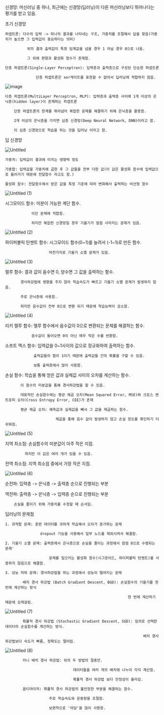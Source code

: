 신경망: 머신러닝 중 하나, 최근에는 신경망(딥러닝)이 다른 머신러닝보디 뛰어나다는 평가를 받고 있음.

초기 신경망

    퍼셉트론: 다수의 입력 -> 하나의 결과를 나타내는 구조, 가중치를 조절해서 답을 찾음(가중치가 높으면 그 입력값이 중요하다는 의미)
              
              위의 결과 출력값이 특정 임계값을 넘을 경우 1 아닐 경우 0으로 나옴.
              
              그 외에 편향과 활성화 함수가 존재함.

    단층 퍼셉트론(Single-Layer Perceptron): 입력층과 출력층으로 구성된 단순한 퍼셉트론

                  단층 퍼셉트론은 xor게이트를 표현할 수 없어서 딥러닝에 적합하지 않음.

![image](https://github.com/Copy-Fox/Study/assets/154932134/f205ba18-619b-4023-b95e-105b5b478add)

    다층 퍼셉트론(MultiLayer Perceptron, MLP): 입력층과 출력층 사이에 1개 이상의 은닉층(hidden layer)이 존재하는 퍼셉트론

        단층 퍼셉트론의 한계를 뛰어넘어 복잡한 문제를 해결하기 위해 은닉층을 활용함.

        2개 이상의 은닉층을 가지면 심층 신경망(Deep Neural Network, DNN)이라고 함.

        이 심층 신경망으로 학습을 하는 것을 딥러닝 이라고 함.

딥 신경망

![Untitled](https://github.com/Copy-Fox/Study/assets/154932134/38acaa85-9157-4108-9a91-2118224ab7fc)

    가중치: 입력값이 결과에 미치는 영향력 정도

    가중합: 입력값을 가중치에 곱한 후 그 값들을 전부 더한 값(이 값은 활성화 함수에 입력값으로 들어가기 때문에 전달함수 라고도 함.)
    
    활성화 함수: 전달함수에서 받은 값을 특정 기준에 따라 변화해서 출력하는 비선형 함수
    
![Untitled (1)](https://github.com/Copy-Fox/Study/assets/154932134/303d0e60-d063-4fb6-a652-74c94f09199a)

시그모이드 함수: 미분이 가능한 계단 함수. 

                이진 문제에 적합함. 
                
                하지만 복잡한 신경망일 경우 기울기가 점점 사라지는 문제가 있음.
                
![Untitled (2)](https://github.com/Copy-Fox/Study/assets/154932134/12f4330f-abf0-49f4-995a-7ea188a2e6de)

하이퍼볼릭 탄젠트 함수: 시그모이드 함수(0~1)를 늘려서 (-1~1)로 만든 함수. 

                        마찬가지로 기울기 소멸 문제가 있음.
                        
![Untitled (3)](https://github.com/Copy-Fox/Study/assets/154932134/6012b648-de9d-4f8f-8502-f2c6041cb23f)

렐루 함수: 결과 값이 음수면 0, 양수면 그 값을 출력하는 함수.

           경사하강법에 영향을 주지 않아 학습속도가 빠르고 기울기 소멸 문제가 발생하지 않음.

           주로 은닉층에 사용함.

           하지만 음수값이 전부 0으로 변환 되기 때문에 학습능력이 감소함.

![Untitled (4)](https://github.com/Copy-Fox/Study/assets/154932134/30343b42-e881-4e68-94fc-b4408231c8ae)           

리키 렐루 함수: 렐루 함수에서 음수값이 0으로 변환되는 문제를 해결하는 함수.

                음수값이 들어오면 0이 아닌 매우 작은 수를 반환함.

소프트 맥스 함수: 입력값을 0~1사이의 값으로 정규화하여 출력하는 함수.

                 출력값들의 합이 1이기 때문에 출력값들 간의 확률을 구할 수 있음.

                 보통 출력층에서 많이 사용함.

손실 함수: 학습을 통해 얻은 값과 실제값 사이의 오차를 계산하는 함수.

           이 함수의 미분값을 통해 경사하강법을 할 수 있음.

           대표적인 손실함수에는 평균 제곱 오차(Mean Squared Error, MSE)와 크로스 엔트로피 오차(Cross Entropy Error, CEE)가 존재

           평균 제곱 오차: 예측값과 실제값을 빼서 그 값을 제곱하는 함수.

                           제곱을 통해 음수 값이 발생하지 않고 손실 정도를 확인하기 더 쉬워짐.

![Untitled (5)](https://github.com/Copy-Fox/Study/assets/154932134/f319fbba-d3b1-4018-81b3-6e68ddb17f02)

지역 최소점: 손실함수의 미분값이 아주 작은 지점. 

             하지만 이 값은 여러 개가 있을 수 있음.

전역 최소점: 지역 최소점 중에서 가장 작은 지점.

![Untitled (6)](https://github.com/Copy-Fox/Study/assets/154932134/380143ef-58c7-446c-9a6d-56f003cca029)

순전파: 입력층 -> 은닉층 -> 출력층 순으로 진행되는 부분

역전파: 출력층 -> 은닉층 -> 입력층 순으로 진행되는 부분

        손실을 줄이기 위해 가중치를 수정할 때 순서임.

딥러닝의 문제점

    1. 과적합 문제: 훈련 데이터를 과하게 학습해서 오차가 증가하는 문제
    
                    dropout 기능을 사용해서 일부 노드를 제외시켜서 해결함.

    2. 기울기 소멸 문제: 출력층에서 은닉층으로 손실을 줄이는 과정에서 점점 0으로 수렴되는 문제'

                        문제를 일으키는 활성화 함수(시그모이드, 하이퍼볼릭 탄젠트)를 사용하지 않음으로 해결함.

    3. 성능 저하 문제: 경사하강법을 하는 과정에서 성능이 떨어지는 문제

            배치 경사 하강법 (Batch Gradient Descent, BGD): 손실함수의 기울기를 한 번에 계산하는 방식

                                                            한 번에 계산하기 때문에 오래걸림.
                                                            
![Untitled (7)](https://github.com/Copy-Fox/Study/assets/154932134/d9cccc4d-11b1-4ae9-bf6f-e99cddd72aca)

            확률적 경사 하강법 (Stochastic Gradient Descent, SGD): 임의로 선택한 데이터의 손실함수를 계산하는 방식.

                                                                   배치 경사 하강법보다 속도가 빠름, 정확도는 떨어짐.
                                                                   
![Untitled (8)](https://github.com/Copy-Fox/Study/assets/154932134/faa7a84d-0b08-4b5a-822e-b61f4c028dd8)

            미니 배치 경사 하강법: 위의 두 방법의 절충안.

                                   데이터들을 여러 개의 배치에 나누어 각각 계산함.

                                   확률적 경사 하강법 보다 안정성이 올라감.

            옵티마이저: 확률적 경사 하강법의 불안정한 부분을 해결하는 함수.

                        주로 학습속도와 운동량을 조절함.

                        보편적으로 '아담'을 많이 사용함.

